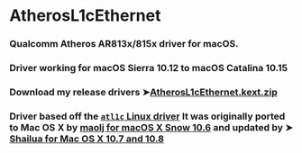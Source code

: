 # AtherosL1cEthernet
### Qualcomm Atheros AR813x/815x driver for macOS.
### Driver working for macOS Sierra 10.12 to macOS Catalina 10.15
### Download my release drivers ➤[AtherosL1cEthernet.kext.zip](https://github.com/chris1111/AtherosL1cEthernet/releases/tag/V1)

### Driver based off the [`atl1c` Linux driver](https://github.com/torvalds/linux/tree/master/drivers/net/ethernet/atheros/atl1c) It was originally ported to Mac OS X by [maolj for macOS X Snow 10.6](https://code.google.com/archive/p/iats/downloads) and updated by ➤ [Shailua for Mac OS X 10.7 and 10.8](https://code.google.com/archive/p/iats/)

